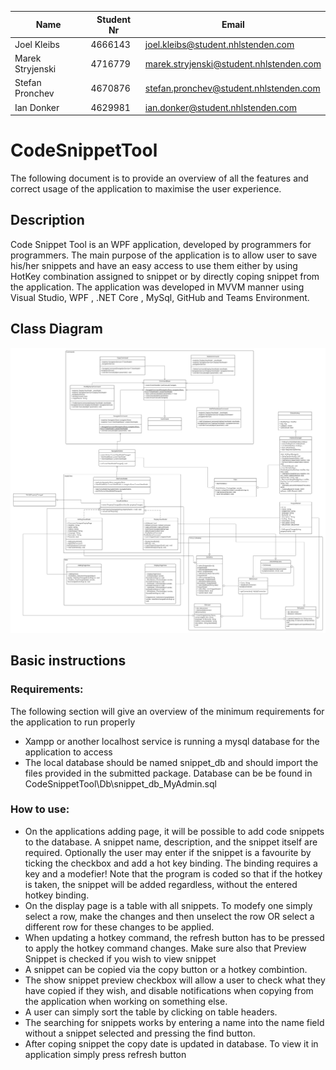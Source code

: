 | Name             | Student Nr | Email                                   |
| ---------------- | ---------- | --------------------------------------- |
| Joel Kleibs      | 4666143    | joel.kleibs@student.nhlstenden.com      |
| Marek Stryjenski | 4716779    | marek.stryjenski@student.nhlstenden.com |
| Stefan Pronchev  | 4670876    | stefan.pronchev@student.nhlstenden.com  |
| Ian Donker       | 4629981    | ian.donker@student.nhlstenden.com       |



# CodeSnippetTool

The following document is to provide an overview of all the features and correct usage of the application to maximise the user experience.

## Description

Code Snippet Tool is an WPF application, developed by programmers for programmers. The main purpose of the application is to allow user to save his/her snippets and have an easy access to use them either by using HotKey combination assigned to snippet or by directly coping snippet from the application. The application was developed in MVVM manner using Visual Studio, WPF , .NET Core , MySql, GitHub and Teams Environment.

## Class Diagram

![CodeSnippetTollClassDiagram](CodeSnippetTollClassDiagram.png)

## Basic instructions

### Requirements:
The following section will give an overview of the minimum requirements for the application to run properly
* Xampp or another localhost service is running a mysql database for the application to access
* The local database should be named snippet_db and should import the files provided in the submitted package. Database can be be found in CodeSnippetTool\Db\snippet_db_MyAdmin.sql

### How to use:

* On the applications adding page, it will be possible to add code snippets to the database. A snippet name, description, and the snippet itself are required. 
	Optionally the user may enter if the snippet is a favourite by ticking the checkbox and add a hot key binding. The binding requires a key and a modefier! Note that the program is coded so that if the hotkey is taken, the snippet will be added regardless, without the entered hotkey binding.
* On the display page is a table with all snippets. To modefy one simply select a row, make the changes and then unselect the row OR select a different row for these changes to be applied.
* When updating a hotkey command, the refresh button has to be pressed to apply the hotkey command changes.  Make sure also that Preview Snippet is checked if you wish to view snippet
* A snippet can be copied via the copy button or a hotkey combintion.
* The show snippet preview checkbox will allow a user to check what they have copied if they wish, and disable notifications when copying from the application when working on something else. 
* A user can simply sort the table by clicking on table headers. 
* The searching for snippets works by entering a name into the name field without a snippet selected and pressing the find button.
* After coping snippet the copy date is updated in database. To view it in application simply press refresh button
